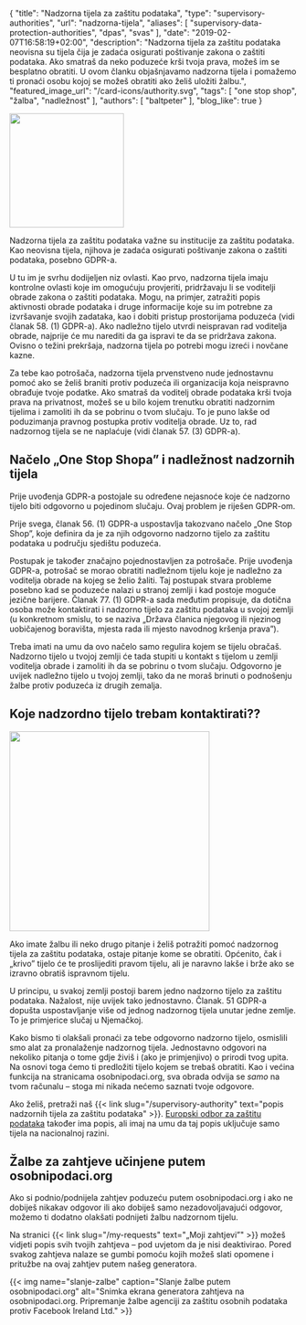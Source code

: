 {
    "title": "Nadzorna tijela za zaštitu podataka",
    "type": "supervisory-authorities",
    "url": "nadzorna-tijela",
    "aliases": [
    	"supervisory-data-protection-authorities",
    	"dpas",
    	"svas"
    ],
    "date": "2019-02-07T16:58:19+02:00",
    "description": "Nadzorna tijela za zaštitu podataka neovisna su tijela čija je zadaća osigurati poštivanje zakona o zaštiti podataka. Ako smatraš da neko poduzeće krši tvoja prava, možeš im se besplatno obratiti. U ovom članku objašnjavamo nadzorna tijela i pomažemo ti pronaći osobu kojoj se možeš obratiti ako želiš uložiti žalbu.",
    "featured_image_url": "/card-icons/authority.svg",
    "tags": [ "one stop shop", "žalba", "nadležnost" ],
    "authors": [ "baltpeter" ],
    "blog_like": true
}

<img class="offset-image offset-image-left" src="/card-icons/authority.svg" style="height: 200px;" alt="">

Nadzorna tijela za zaštitu podataka važne su institucije za zaštitu podataka. Kao neovisna tijela, njihova je zadaća osigurati poštivanje zakona o zaštiti podataka, posebno GDPR-a.

U tu im je svrhu dodijeljen niz ovlasti. Kao prvo, nadzorna tijela imaju kontrolne ovlasti koje im omogućuju provjeriti, pridržavaju li se voditelji obrade zakona o zaštiti podataka. Mogu, na primjer, zatražiti popis aktivnosti obrade podataka i druge informacije koje su im potrebne za izvršavanje svojih zadataka, kao i dobiti pristup prostorijama poduzeća (vidi članak 58. (1) GDPR-a).
Ako nadležno tijelo utvrdi neispravan rad voditelja obrade, najprije će mu narediti da ga ispravi te da se pridržava zakona. Ovisno o težini prekršaja, nadzorna tijela po potrebi mogu izreći i novčane kazne.

Za tebe kao potrošača, nadzorna tijela prvenstveno nude jednostavnu pomoć ako se želiš braniti protiv poduzeća ili organizacija koja neispravno obrađuje tvoje podatke. Ako smatraš da voditelj obrade podataka krši tvoja prava na privatnost, možeš se u bilo kojem trenutku obratiti nadzornim tijelima i zamoliti ih da se pobrinu o tvom slučaju.
To je puno lakše od poduzimanja pravnog postupka protiv voditelja obrade. Uz to, rad nadzornog tijela se ne naplaćuje (vidi članak 57. (3) GDPR-a). 

<a id="one-stop-shop"></a>
## Načelo „One Stop Shopa” i nadležnost nadzornih tijela

Prije uvođenja GDPR-a postojale su određene nejasnoće koje će nadzorno tijelo biti odgovorno u pojedinom slučaju. Ovaj problem je riješen GDPR-om.

Prije svega, članak 56. (1) GDPR-a uspostavlja takozvano načelo „One Stop Shop”, koje definira da je za njih odgovorno nadzorno tijelo za zaštitu podataka u području sjedištu poduzeća.

Postupak je također značajno pojednostavljen za potrošače. Prije uvođenja GDPR-a, potrošač se morao obratiti nadležnom tijelu koje je nadležno za voditelja obrade na kojeg se želio žaliti. Taj postupak stvara probleme posebno kad se poduzeće nalazi u stranoj zemlji i kad postoje moguće jezične barijere.
Članak 77. (1) GDPR-a sada međutim propisuje, da dotična osoba može kontaktirati i nadzorno tijelo za zaštitu podataka u svojoj zemlji (u konkretnom smislu, to se naziva „Država članica njegovog ili njezinog uobičajenog boravišta, mjesta rada ili mjesto navodnog kršenja prava”).

Treba imati na umu da ovo načelo samo regulira kojem se tijelu obračaš. Nadzorno tijelo u tvojoj zemlji će tada stupiti u kontakt s tijelom u zemlji voditelja obrade i zamoliti ih da se pobrinu o tvom slučaju. Odgovorno je uvijek nadležno tijelo u tvojoj zemlji, tako da ne moraš brinuti o podnošenju žalbe protiv poduzeća iz drugih zemalja.

<a id="finder"></a>
## Koje nadzordno tijelo trebam kontaktirati??

<img class="offset-image offset-image-right" src="/img/humaaans/question-1.svg" style="height: 350px;" alt="">

Ako imate žalbu ili neko drugo pitanje i želiš potražiti pomoć nadzornog tijela za zaštitu podataka, ostaje pitanje kome se obratiti. Općenito, čak i „krivo” tijelo će te proslijediti pravom tijelu, ali je naravno lakše i brže ako se izravno obratiš ispravnom tijelu.

U principu, u svakoj zemlji postoji barem jedno nadzorno tijelo za zaštitu podataka. Nažalost, nije uvijek tako jednostavno. Članak. 51 GDPR-a dopušta uspostavljanje više od jednog nadzornog tijela unutar jedne zemlje. To je primjerice slučaj u Njemačkoj.

Kako bismo ti olakšali pronaći za tebe odgovorno nadzorno tijelo, osmislili smo alat za pronalaženje nadzornog tijela. Jednostavno odgovori na nekoliko pitanja o tome gdje živiš i (ako je primjenjivo) o prirodi tvog upita. Na osnovi toga ćemo ti predložiti tijelo kojem se trebaš obratiti.
Kao i većina funkcija na stranicama osobnipodaci.org, sva obrada odvija se *samo* na tvom računalu – stoga mi nikada nećemo saznati tvoje odgovore.

<div class="sva-finder"></div>

Ako želiš, pretraži naš {{< link slug="/supervisory-authority" text="popis nadzornih tijela za zaštitu podataka" >}}. [Europski odbor za zaštitu podataka](https://edpb.europa.eu/about-edpb/about-edpb/members_hr) također ima popis, ali imaj na umu da taj popis uključuje samo tijela na nacionalnoj razini.

## Žalbe za zahtjeve učinjene putem osobnipodaci.org

Ako si podnio/podnijela zahtjev poduzeću putem osobnipodaci.org i ako ne dobiješ nikakav odgovor ili ako dobiješ samo nezadovoljavajući odgovor, možemo ti dodatno olakšati podnijeti žalbu nadzornom tijelu.

Na stranici {{< link slug="/my-requests" text="„Moji zahtjevi”" >}} možeš vidjeti popis svih tvojih zahtjeva – pod uvjetom da je nisi deaktivirao. Pored svakog zahtjeva nalaze se gumbi pomoću kojih možeš slati opomene i pritužbe na ovaj zahtjev putem našeg generatora.

{{< img name="slanje-zalbe" caption="Slanje žalbe putem osobnipodaci.org" alt="Snimka ekrana generatora zahtjeva na osobnipodaci.org. Pripremanje žalbe agenciji za zaštitu osobnih podataka protiv Facebook Ireland Ltd." >}}
